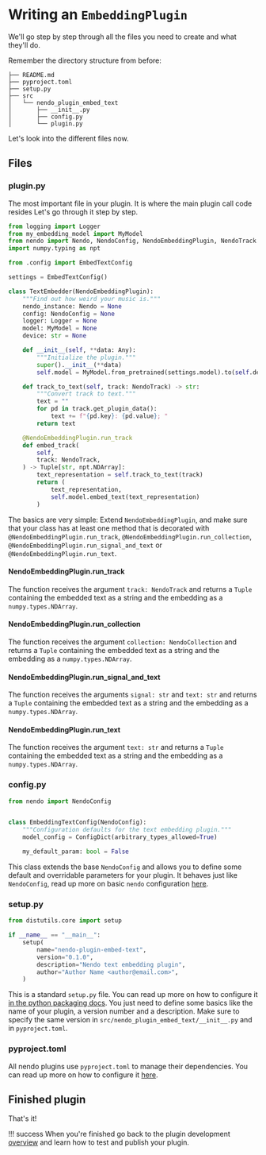 # Writing an `EmbeddingPlugin`

We'll go step by step through all the files you need to create and what they'll do.

Remember the directory structure from before:

```shell
├── README.md
├── pyproject.toml
├── setup.py
├── src
│   └── nendo_plugin_embed_text
│       ├── __init__.py
│       ├── config.py
│       └── plugin.py
```

Let's look into the different files now.

## Files

### plugin.py

The most important file in your plugin. It is where the main plugin call code resides Let's go through it step by step.

```python
from logging import Logger
from my_embedding_model import MyModel
from nendo import Nendo, NendoConfig, NendoEmbeddingPlugin, NendoTrack
import numpy.typing as npt

from .config import EmbedTextConfig

settings = EmbedTextConfig()

class TextEmbedder(NendoEmbeddingPlugin):
    """Find out how weird your music is."""
    nendo_instance: Nendo = None
    config: NendoConfig = None
    logger: Logger = None
    model: MyModel = None
    device: str = None

    def __init__(self, **data: Any):
        """Initialize the plugin."""
        super().__init__(**data)
        self.model = MyModel.from_pretrained(settings.model).to(self.device)

    def track_to_text(self, track: NendoTrack) -> str:
        """Convert track to text."""
        text = ""
        for pd in track.get_plugin_data():
            text += f"{pd.key}: {pd.value}; "
        return text

    @NendoEmbeddingPlugin.run_track
    def embed_track(
        self,
        track: NendoTrack,
    ) -> Tuple[str, npt.NDArray]:
        text_representation = self.track_to_text(track)
        return (
            text_representation,
            self.model.embed_text(text_representation)
        )
```

The basics are very simple: Extend `NendoEmbeddingPlugin`, and make sure that your class has at least one method that is decorated with `@NendoEmbeddingPlugin.run_track`, `@NendoEmbeddingPlugin.run_collection`, `@NendoEmbeddingPlugin.run_signal_and_text` or `@NendoEmbeddingPlugin.run_text`.

#### NendoEmbeddingPlugin.run_track

The function receives the argument `track: NendoTrack` and returns a `Tuple` containing the embedded text as a string and the embedding as a `numpy.types.NDArray`.

#### NendoEmbeddingPlugin.run_collection

The function receives the argument `collection: NendoCollection` and returns a `Tuple` containing the embedded text as a string and the embedding as a `numpy.types.NDArray`.

#### NendoEmbeddingPlugin.run_signal_and_text

The function receives the arguments `signal: str` and `text: str` and returns a `Tuple` containing the embedded text as a string and the embedding as a `numpy.types.NDArray`.

#### NendoEmbeddingPlugin.run_text

The function receives the argument `text: str` and returns a `Tuple` containing the embedded text as a string and the embedding as a `numpy.types.NDArray`.

### config.py

```python
from nendo import NendoConfig


class EmbeddingTextConfig(NendoConfig):
    """Configuration defaults for the text embedding plugin."""
    model_config = ConfigDict(arbitrary_types_allowed=True)

    my_default_param: bool = False
```

This class extends the base `NendoConfig` and allows you to define some default and overridable parameters for your plugin.
It behaves just like `NendoConfig`, read up more on basic `nendo` configuration [here](../usage/config.md).

### setup.py

```python
from distutils.core import setup

if __name__ == "__main__":
    setup(
        name="nendo-plugin-embed-text",
        version="0.1.0",
        description="Nendo text embedding plugin",
        author="Author Name <author@email.com>",
    )
```

This is a standard `setup.py` file. You can read up more on how to configure it [in the python packaging docs](https://packaging.python.org/tutorials/packaging-projects/). You just need to define some basics like the name of your plugin, a version number and a description.
Make sure to specify the same version in `src/nendo_plugin_embed_text/__init__.py` and in `pyproject.toml`.

### pyproject.toml

All nendo plugins use `pyproject.toml` to manage their dependencies.
You can read up more on how to configure it [here](https://packaging.python.org/tutorials/packaging-projects/).

## Finished plugin

That's it!

!!! success
    When you're finished go back to the plugin development [overview](plugindev.md#running-a-plugin) and learn how to test and publish your plugin.
